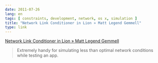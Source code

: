 ```yaml
---
date: 2011-07-26
lang: en
tags: [ constraints, development, network, os x, simulation ]
title: "Network Link Conditioner in Lion » Matt Legend Gemmell"
type: link
---
```


[Network Link Conditioner in Lion » Matt Legend
Gemmell](http://mattgemmell.com/2011/07/25/network-link-conditioner-in-lion)

> Extremely handy for simulating less than optimal network conditions
> while testing an app.


